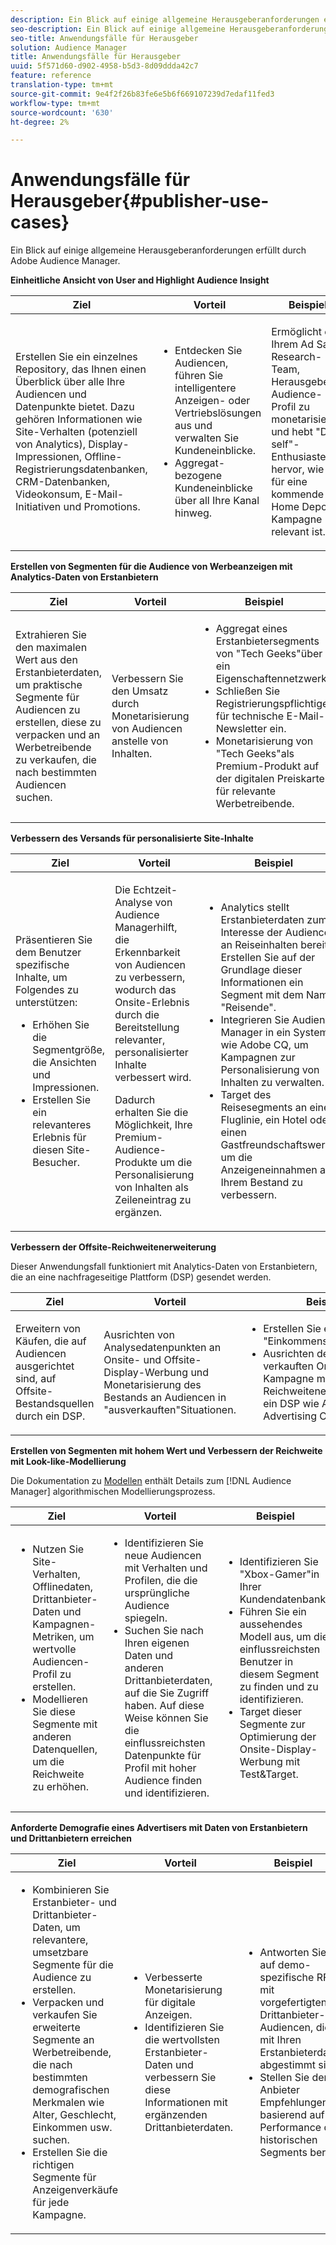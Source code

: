 ```yaml
---
description: Ein Blick auf einige allgemeine Herausgeberanforderungen erfüllt durch Adobe Audience Manager.
seo-description: Ein Blick auf einige allgemeine Herausgeberanforderungen erfüllt durch Adobe Audience Manager.
seo-title: Anwendungsfälle für Herausgeber
solution: Audience Manager
title: Anwendungsfälle für Herausgeber
uuid: 5f571d60-d902-4958-b5d3-8d09ddda42c7
feature: reference
translation-type: tm+mt
source-git-commit: 9e4f2f26b83fe6e5b6f669107239d7edaf11fed3
workflow-type: tm+mt
source-wordcount: '630'
ht-degree: 2%

---
```



# Anwendungsfälle für Herausgeber{#publisher-use-cases}

Ein Blick auf einige allgemeine Herausgeberanforderungen erfüllt durch Adobe Audience Manager.

<!-- 

c_pub_use_case.xml

 -->

**Einheitliche Ansicht von User and Highlight Audience Insight**

<table id="table_7051791195CE41B49173BBF9E581BFB6"> 
 <thead> 
  <tr> 
   <th colname="col1" class="entry"> Ziel </th> 
   <th colname="col2" class="entry"> Vorteil </th> 
   <th colname="col3" class="entry"> Beispiel  </th> 
  </tr> 
 </thead>
 <tbody> 
  <tr> 
   <td colname="col1"> <p>Erstellen Sie ein einzelnes Repository, das Ihnen einen Überblick über alle Ihre Audiencen und Datenpunkte bietet. Dazu gehören Informationen wie Site-Verhalten (potenziell von Analytics), Display-Impressionen, Offline-Registrierungsdatenbanken, CRM-Datenbanken, Videokonsum, E-Mail-Initiativen und Promotions. </p> </td> 
   <td colname="col2"> <p> 
     <ul id="ul_FB6683152C7D4D65AF951BA55E123427"> 
      <li id="li_45C12198EDDE4107AE59947BBAA51A60">Entdecken Sie Audiencen, führen Sie intelligentere Anzeigen- oder Vertriebslösungen aus und verwalten Sie Kundeneinblicke. </li> 
      <li id="li_53727E7A3D494299B4631439612AC226">Aggregat-bezogene Kundeneinblicke über all Ihre Kanal hinweg. </li> 
     </ul> </p> </td> 
   <td colname="col3"> <p>Ermöglicht es Ihrem Ad Sales Research-Team, Herausgeber-Audience-Profil zu monetarisieren, und hebt "Do it self"-Enthusiasten hervor, wie es für eine kommende Home Depot-Kampagne relevant ist. </p> </td> 
  </tr> 
 </tbody> 
</table>

**Erstellen von Segmenten für die Audience von Werbeanzeigen mit Analytics-Daten von Erstanbietern**

<table id="table_EE77D9F5BAD1473C8E058EE778AF2C3F"> 
 <thead> 
  <tr> 
   <th colname="col1" class="entry"> Ziel </th> 
   <th colname="col2" class="entry"> Vorteil </th> 
   <th colname="col3" class="entry"> Beispiel  </th> 
  </tr> 
 </thead>
 <tbody> 
  <tr> 
   <td colname="col1"> <p>Extrahieren Sie den maximalen Wert aus den Erstanbieterdaten, um praktische Segmente für Audiencen zu erstellen, diese zu verpacken und an Werbetreibende zu verkaufen, die nach bestimmten Audiencen suchen. </p> </td> 
   <td colname="col2"> <p>Verbessern Sie den Umsatz durch Monetarisierung von Audiencen anstelle von Inhalten. </p> </td> 
   <td colname="col3"> <p> 
     <ul id="ul_07695D68C7FA4BDE92E69AB84B59F0B5"> 
      <li id="li_D271C4C62589403C9F5D3B478EA1B1F3">Aggregat eines Erstanbietersegments von "Tech Geeks"über ein Eigenschaftennetzwerk. </li> 
      <li id="li_1EC9E0F4BC6343C88CF29D07B9D1DA11">Schließen Sie Registrierungspflichtige für technische E-Mail-Newsletter ein. </li> 
      <li id="li_2C5CE406BAEC4F3B8AAED5DF414E1C8B">Monetarisierung von "Tech Geeks"als Premium-Produkt auf der digitalen Preiskarte für relevante Werbetreibende. </li> 
     </ul> </p> </td> 
  </tr> 
 </tbody> 
</table>

**Verbessern des Versands für personalisierte Site-Inhalte**

<table id="table_D8E82821D9F1491A822A6ABA3A988386"> 
 <thead> 
  <tr> 
   <th colname="col1" class="entry"> Ziel </th> 
   <th colname="col2" class="entry"> Vorteil </th> 
   <th colname="col3" class="entry"> Beispiel  </th> 
  </tr> 
 </thead>
 <tbody> 
  <tr> 
   <td colname="col1"> <p>Präsentieren Sie dem Benutzer spezifische Inhalte, um Folgendes zu unterstützen: </p> <p> 
     <ul id="ul_ACE36F7845EB4A2E9005ECCD746495CC"> 
      <li id="li_0714139FF2F5492DA32FB95456699E54">Erhöhen Sie die Segmentgröße, die Ansichten und Impressionen. </li> 
      <li id="li_2CA4DFF2836D4F71A137829074F46D17">Erstellen Sie ein relevanteres Erlebnis für diesen Site-Besucher. </li> 
     </ul> </p> </td> 
   <td colname="col2"> <p><span class="keyword"> Die Echtzeit-Analyse von Audience Manager</span>hilft, die Erkennbarkeit von Audiencen zu verbessern, wodurch das Onsite-Erlebnis durch die Bereitstellung relevanter, personalisierter Inhalte verbessert wird. </p> <p>Dadurch erhalten Sie die Möglichkeit, Ihre Premium-Audience-Produkte um die Personalisierung von Inhalten als Zeileneintrag zu ergänzen. </p> </td> 
   <td colname="col3"> <p> 
     <ul id="ul_EEED2DAD504C486F8C00992219C893F7"> 
      <li id="li_E536F7C79824484DA3DC895809B849F4">Analytics stellt Erstanbieterdaten zum Interesse der Audience an Reiseinhalten bereit. Erstellen Sie auf der Grundlage dieser Informationen ein Segment mit dem Namen "Reisende". </li> 
      <li id="li_DCB3A5F3772C4DCEB757A4AB6CABFBE3">Integrieren Sie <span class="keyword"> Audience Manager</span> in ein System wie Adobe CQ, um Kampagnen zur Personalisierung von Inhalten zu verwalten. </li> 
      <li id="li_A9BFB7EB7504492BA83F182BE5E8CEF8">Target des Reisesegments an eine Fluglinie, ein Hotel oder einen Gastfreundschaftswerber, um die Anzeigeneinnahmen aus Ihrem Bestand zu verbessern. </li> 
     </ul> </p> </td> 
  </tr> 
 </tbody> 
</table>

**Verbessern der Offsite-Reichweitenerweiterung**

Dieser Anwendungsfall funktioniert mit Analytics-Daten von Erstanbietern, die an eine nachfrageseitige Plattform (DSP) gesendet werden.

<table id="table_F88329D45D9441F1A8EDB9D6140FD02D"> 
 <thead> 
  <tr> 
   <th colname="col1" class="entry"> Ziel </th> 
   <th colname="col2" class="entry"> Vorteil </th> 
   <th colname="col3" class="entry"> Beispiel  </th> 
  </tr>
 </thead>
 <tbody> 
  <tr> 
   <td colname="col1"> <p>Erweitern von Käufen, die auf Audiencen ausgerichtet sind, auf Offsite-Bestandsquellen durch ein DSP. </p> </td> 
   <td colname="col2"> <p>Ausrichten von Analysedatenpunkten an Onsite- und Offsite-Display-Werbung und Monetarisierung des Bestands an Audiencen in "ausverkauften"Situationen. </p> </td> 
   <td colname="col3"> <p> 
     <ul id="ul_EE7A86BFFE534A59A9F8C7CAF46A31E5"> 
      <li id="li_D399592D9D904865BD319DC3621B832B">Erstellen Sie ein Segment "Einkommenssteuerforscher". </li> 
      <li id="li_D28AC8BA5E194176BB8736B089B3C2F7">Ausrichten der an Turbo Tax verkauften On-side-Kampagne mit einer Offsite-Reichweitenerweiterung über ein DSP wie Adobe Advertising Cloud. </li> 
     </ul> </p> </td> 
  </tr> 
 </tbody> 
</table>

**Erstellen von Segmenten mit hohem Wert und Verbessern der Reichweite mit Look-like-Modellierung**

Die Dokumentation zu [Modellen](../features/algorithmic-models/understanding-models.md) enthält Details zum [!DNL Audience Manager] algorithmischen Modellierungsprozess.

<table id="table_A10E4656E2A74EF5BCCA42A7AAA94416"> 
 <thead> 
  <tr> 
   <th colname="col1" class="entry"> Ziel </th> 
   <th colname="col2" class="entry"> Vorteil </th> 
   <th colname="col3" class="entry"> Beispiel  </th> 
  </tr>
 </thead>
 <tbody> 
  <tr> 
   <td colname="col1"> <p> 
     <ul id="ul_6B69497AA7F543249FF820B1D5DC604F"> 
      <li id="li_7022E99BC3C6475988B8424528A221A8">Nutzen Sie Site-Verhalten, Offlinedaten, Drittanbieter-Daten und Kampagnen-Metriken, um wertvolle Audiencen-Profil zu erstellen. </li> 
      <li id="li_DBD50B14B3D34D9AB72C42E245406FE8">Modellieren Sie diese Segmente mit anderen Datenquellen, um die Reichweite zu erhöhen. </li> 
     </ul> </p> </td> 
   <td colname="col2"> <p> 
     <ul id="ul_CC5448D2EA0646D4AF3547E81DE31FDE"> 
      <li id="li_8F11E40026404C1380F26F6D03952C8E">Identifizieren Sie neue Audiencen mit Verhalten und Profilen, die die ursprüngliche Audience spiegeln. </li> 
      <li id="li_5F67AD849EC145DBB1E52A92BBE2CEE3">Suchen Sie nach Ihren eigenen Daten und anderen Drittanbieterdaten, auf die Sie Zugriff haben. Auf diese Weise können Sie die einflussreichsten Datenpunkte für Profil mit hoher Audience finden und identifizieren. </li> 
     </ul> </p> </td> 
   <td colname="col3"> <p> 
     <ul id="ul_51091241D6B94A849A383538045D797C"> 
      <li id="li_88798E58BA574FA196CFC02C9C55A293">Identifizieren Sie "Xbox-Gamer"in Ihrer Kundendatenbank. </li> 
      <li id="li_1136BBC68C8242CE9F116F2C70A4C164">Führen Sie ein aussehendes Modell aus, um die einflussreichsten Benutzer in diesem Segment zu finden und zu identifizieren. </li> 
      <li id="li_8BAED15DF7BA41B28B51BE8DC71DFDE8">Target dieser Segmente zur Optimierung der Onsite-Display-Werbung mit Test&amp;Target. </li> 
     </ul> </p> </td> 
  </tr> 
 </tbody> 
</table>

**Anforderte Demografie eines Advertisers mit Daten von Erstanbietern und Drittanbietern erreichen**

<table id="table_63E19A09F1254D83A84F741CFB68A684"> 
 <thead> 
  <tr> 
   <th colname="col1" class="entry"> Ziel </th> 
   <th colname="col2" class="entry"> Vorteil </th> 
   <th colname="col3" class="entry"> Beispiel  </th> 
  </tr> 
 </thead>
 <tbody> 
  <tr> 
   <td colname="col1"> <p> 
     <ul id="ul_DB5B31FB1C7D4D36B9C32912921B39B5"> 
      <li id="li_7B750D619A8F40329B027559DDC5CFB0">Kombinieren Sie Erstanbieter- und Drittanbieter-Daten, um relevantere, umsetzbare Segmente für die Audience zu erstellen. </li> 
      <li id="li_E0BC69F4F1BC4A2FA8B1807815072642">Verpacken und verkaufen Sie erweiterte Segmente an Werbetreibende, die nach bestimmten demografischen Merkmalen wie Alter, Geschlecht, Einkommen usw. suchen. </li> 
      <li id="li_87FD5150D9F74FC9973FECD5DA363C34">Erstellen Sie die richtigen Segmente für Anzeigenverkäufe für jede Kampagne. </li> 
     </ul> </p> </td> 
   <td colname="col2"> <p> 
     <ul id="ul_9AABE5394A2B4352A9A368C3F887F583"> 
      <li id="li_64324505C1494879AE01DD93DFFF4753">Verbesserte Monetarisierung für digitale Anzeigen. </li> 
      <li id="li_429471653E65467582B193F89D7C5426">Identifizieren Sie die wertvollsten Erstanbieter-Daten und verbessern Sie diese Informationen mit ergänzenden Drittanbieterdaten. </li> 
     </ul> </p> </td> 
   <td colname="col3"> <p> 
     <ul id="ul_E59B88951B454AEA8E898A64C07F0F49"> 
      <li id="li_A856501CD9AB4ABFA4A440D2F451DFD2">Antworten Sie auf demo-spezifische RFP mit vorgefertigten Drittanbieter-Audiencen, die mit Ihren Erstanbieterdaten abgestimmt sind. </li> 
      <li id="li_32C82F83D0D440C0B86C527FD4BAF118">Stellen Sie dem Anbieter Empfehlungen basierend auf der Performance des historischen Segments bereit. </li> 
     </ul> </p> </td> 
  </tr> 
 </tbody> 
</table>

